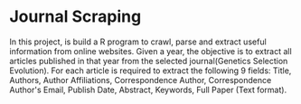 # Journal Scraping
In this project, is build a R program to crawl, parse and extract useful information from online websites.
Given a year, the objective is to extract all articles published in that year from the selected  journal(Genetics Selection Evolution). For each article is required to extract the following 9 fields: 
Title,  Authors,  Author  Affiliations,  Correspondence  Author,  Correspondence  Author's Email, Publish Date, Abstract, Keywords, Full Paper (Text format). 
